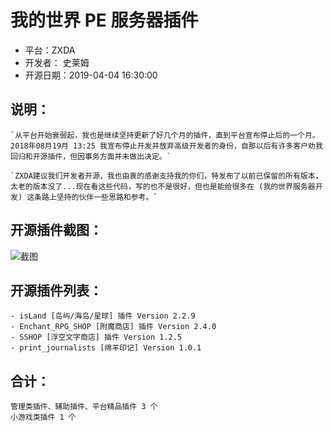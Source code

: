 # 我的世界 PE 服务器插件

+ 平台：ZXDA
+ 开发者： 史莱姆
+ 开源日期：2019-04-04 16:30:00

## 说明：

	`从平台开始衰弱起，我也是继续坚持更新了好几个月的插件，直到平台宣布停止后的一个月。2018年08月19月 13:25 我宣布停止开发并放弃高级开发者的身份，自那以后有许多客户劝我回归和开源插件，但因事务方面并未做出决定。`
	
	`ZXDA建议我们开发者开源，我也由衷的感谢支持我的你们，特发布了以前已保留的所有版本，太老的版本没了...现在看这些代码，写的也不是很好，但也是能给很多在 (我的世界服务器开发) 这条路上坚持的伙伴一些思路和参考。`

## 开源插件截图：
![截图](https://slmblog.com/img/git-img/me/4.png)

## 开源插件列表：
	- isLand [岛屿/海岛/星球] 插件 Version 2.2.9
	- Enchant_RPG_SHOP [附魔商店] 插件 Version 2.4.0
	- SSHOP [浮空文字商店] 插件 Version 1.2.5
	- print_journalists [绵羊印记] Version 1.0.1
## 合计：
	管理类插件、辅助插件、平台精品插件 3 个
	小游戏类插件 1 个